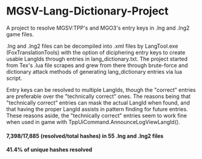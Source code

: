 # MGSV-Lang-Dictionary-Project
A project to resolve MGSV:TPP's and MGO3's entry keys in .lng and .lng2 game files. 

.lng and .lng2 files can be decompiled into .xml files by LangTool.exe (FoxTranslationTools) with the option of diciphering entry keys to
create usable LangIds through entries in lang_dictionary.txt. The project started from Tex's .lua file scrapes and grew from there through
brute-force and dictionary attack methods of generating lang_dictionary entries via lua script.

Entry keys can be resolved to multiple LangIds, though the "correct" entries are preferable over the "technically correct" ones.
The reasons being that "technically correct" entries can mask the actual LangId when found, and that having the proper LangId assists in
pattern finding for future entries. These reasons aside, the "technically correct" entries seem to work fine when used in game with
TppUiCommand.AnnounceLogViewLangId().

#### 7,398/17,885 (resolved/total hashes) in 55 .lng and .lng2 files
#### 41.4% of unique hashes resolved
